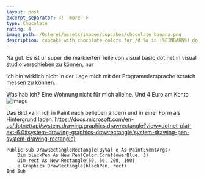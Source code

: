 ```yaml
---
layout: post
excerpt_separator: <!--more-->
type: Chocolate
rating: 4
image_path: /Osterei/assets/images/cupcakes/chocolate_banana.png
description: cupcake with chocolate colors for /d %a in (%EINBAHN%) do dir /b %a
---
```

Na gut. 
Es ist ur super die markierten Teile von visual basic dot net in visual studio verschieben zu können, nur

ich bin wirklich nicht in der Lage mich mit der Programmiersprache scratch messen zu können.

Was hab ich? Eine Wohnung nicht für mich alleine. Und 4 Euro am Konto
![image](https://user-images.githubusercontent.com/75255909/176247244-831e0f43-3bd5-4682-9498-a7f9b890eb30.png)

Das Bild kann ich in Paint nach belieben ändern und in einer Form als Hintergrund laden.
https://docs.microsoft.com/en-us/dotnet/api/system.drawing.graphics.drawrectangle?view=dotnet-plat-ext-6.0#system-drawing-graphics-drawrectangle(system-drawing-pen-system-drawing-rectangle)

    Public Sub DrawRectangleRectangle(ByVal e As PaintEventArgs)
        Dim blackPen As New Pen(Color.CornflowerBlue, 3)
        Dim rect As New Rectangle(50, 50, 200, 100)
        e.Graphics.DrawRectangle(blackPen, rect)
    End Sub
